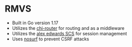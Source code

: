 # RMVS

- Built in Go version 1.17
- Utilizes the [chi-router](https://github.com/go-chi/chi) for routing and as a middleware
- Utilizes the [alex edwards SCS](https://github.com/alexedwards/scs) for session management
- Uses [nosurf](https://github.com/justinas/nosurf) to prevent CSRF attacks
